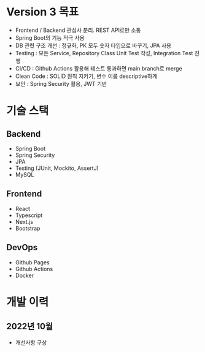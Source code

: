 # Version 3 목표
- Frontend / Backend 관심사 분리. REST API로만 소통
- Spring Boot의 기능 적극 사용
- DB 관련 구조 개선 : 정규화, PK 모두 숫자 타입으로 바꾸기, JPA 사용
- Testing : 모든 Service, Repository Class Unit Test 작성, Integration Test 진행
- CI/CD : Github Actions 활용해 테스트 통과하면 main branch로 merge
- Clean Code : SOLID 원칙 지키기, 변수 이름 descriptive하게
- 보안 : Spring Security 활용, JWT 기반

# 기술 스택
## Backend
- Spring Boot
- Spring Security
- JPA
- Testing (JUnit, Mockito, AssertJ)
- MySQL

## Frontend
- React
- Typescript
- Next.js
- Bootstrap

## DevOps
- Github Pages
- Github Actions
- Docker

# 개발 이력
## 2022년 10월
- 개선사항 구상
